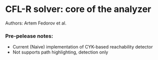 # CFL-R solver: core of the analyzer

Authors: Artem Fedorov et al.

### Pre-pelease notes:

 - Current (Naive) implementation of CYK-based reachability detector
 - Not supports path highlighting, detection only

 